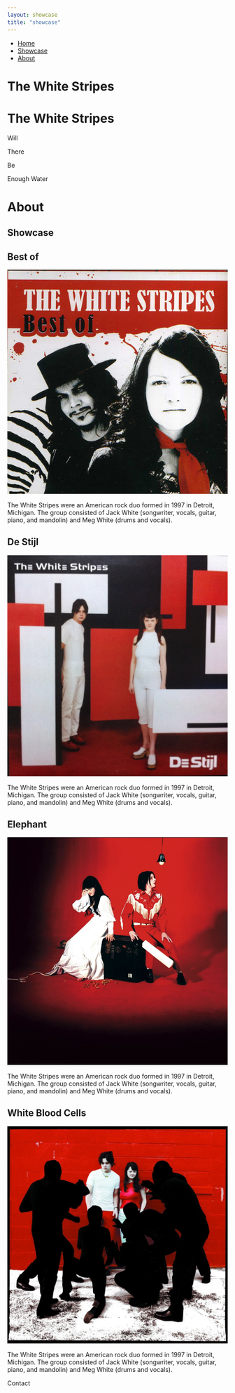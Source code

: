 ```yaml
---
layout: showcase
title: "showcase"
---
```


<div class="horizontal-scroll-wrapper squares">
  <div class="horizontal-scroll-wrapper-home">
     <div class="black-box">
    
</div>
<div class="index-container">
    <div class="left">
    </div>
    <div class="middle">
        <div class="main-nav">
            <ul class="nav">
                <li><a class="custom-underline" href="#">Home</a></li>
                <li><a class="custom-underline" href="#">Showcase</a></li>
                <li><a class="custom-underline" href="#">About</a></li>
            </ul>
            <h1 class="title-horizontal">The White Stripes</h1>
        </div>
    </div>
    <div class="right">
        <h1 class="title-vertical">The White Stripes</h1>
           <p class="quote">
            <span class="quote-wrapper">
                <span class="letters">Will</span>
            </span>
        </p>
        <p class="quote">
            <span class="quote-wrapper">
                <span class="letters">There</span>
            </span>
        </p>
        <p class="quote">
            <span class="quote-wrapper">
                <span class="letters">Be</span>
            </span>
        </p>
        <p class="quote">
            <span class="quote-wrapper">
                <span class="letters">Enough Water</span>
            </span>
        </p>
    </div>
</div>
  </div>
  <div class="horizontal-scroll-wrapper-about"><h1>About</h1></div>
  <div class="horizontal-scroll-wrapper-showcase">
     <h2 class="showcase-horizontal">Showcase</h2>
      <div class="wrapper">
        <div class="wrapper--box1">
        <h2 class="wrapper--box1--title">Best of</h2><img class="wrapper--box1--img" src="/assets/images/bestof.jpg"></div>
        <div class="wrapper--text1--line"></div>
        <p class="wrapper--box2--text">The White Stripes were an American rock duo formed in 1997 in Detroit, Michigan. The group consisted of Jack White (songwriter, vocals, guitar, piano, and mandolin) and Meg White (drums and vocals).</p>
        <div class="wrapper--box3">
        <h2 class="wrapper--box3--title">De Stijl</h2><img class="wrapper--box3--img" src="/assets/images/De_Stijl.jpg"></div>
        <div class="wrapper--text2--line"></div>
        <p class="wrapper--box4--text">The White Stripes were an American rock duo formed in 1997 in Detroit, Michigan. The group consisted of Jack White (songwriter, vocals, guitar, piano, and mandolin) and Meg White (drums and vocals).</p> 
      </div>
  </div>
  <div class="horizontal-scroll-wrapper-showcase">
       <div class="wrapper wrapper-margin-left">
        <div class="wrapper--box5">
        <h2 class="wrapper--box5--title">Elephant</h2><img class="wrapper--box5--img" src="/assets/images/Elephant.jpg"></div>
        <div class="wrapper--text3--line"></div>
        <p class="wrapper--box6--text">The White Stripes were an American rock duo formed in 1997 in Detroit, Michigan. The group consisted of Jack White (songwriter, vocals, guitar, piano, and mandolin) and Meg White (drums and vocals).</p>
        <div class="wrapper--box7">
        <h2 class="wrapper--box7--title">White Blood Cells</h2><img class="wrapper--box7--img" src="/assets/images/White_Blood_Cells.jpg"></div>
        <div class="wrapper--text4--line"></div>
        <p class="wrapper--box8--text">The White Stripes were an American rock duo formed in 1997 in Detroit, Michigan. The group consisted of Jack White (songwriter, vocals, guitar, piano, and mandolin) and Meg White (drums and vocals).</p> 
      </div>
  </div>
  <div class="box5">Contact</div>
</div>

<script src="assets/javascript/introText.js"></script>
<script src="assets/javascript/introTextAnimation.js"></script>
